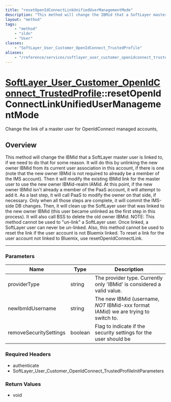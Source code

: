 ```yaml
---
title: "resetOpenIdConnectLinkUnifiedUserManagementMode"
description: "This method will change the IBMid that a SoftLayer master user is linked to, if we need to do that for some reason. It w... "
layout: "method"
tags:
    - "method"
    - "sldn"
    - "User"
classes:
    - "SoftLayer_User_Customer_OpenIdConnect_TrustedProfile"
aliases:
    - "/reference/services/softlayer_user_customer_openidconnect_trustedprofile/resetOpenIdConnectLinkUnifiedUserManagementMode"
---
```

# [SoftLayer_User_Customer_OpenIdConnect_TrustedProfile](/reference/services/SoftLayer_User_Customer_OpenIdConnect_TrustedProfile)::resetOpenIdConnectLinkUnifiedUserManagementMode

Change the link of a master user for OpenIdConnect managed accounts,


## Overview 
This method will change the IBMid that a SoftLayer master user is linked to, if we need to do that for some reason. It will do this by unlinking the new owner IBMid from its current user association in this account, if there is one (note that the new owner IBMid is not required to already be a member of the IMS account). Then it will modify the existing IBMid link for the master user to use the new owner IBMid-realm IAMid. At this point, if the new owner IBMid isn't already a member of the PaaS account, it will attempt to add it. As a last step, it will call PaaS to modify the owner on that side, if necessary.  Only when all those steps are complete, it will commit the IMS-side DB changes.  Then, it will clean up the SoftLayer user that was linked to the new owner IBMid (this user became unlinked as the first step in this process).  It will also call BSS to delete the old owner IBMid. NOTE:  This method cannot be used to "un-link" a SoftLayer user.  Once linked, a SoftLayer user can never be un-linked. Also, this method cannot be used to reset the link if the user account is not Bluemix linked. To reset a link for the user account not linked to Bluemix, use resetOpenIdConnectLink. 

-----

### Parameters 
|Name | Type | Description |
| --- | --- | --- |
|providerType| string| The provider type. Currently only 'IBMid' is considered a valid value.|
|newIbmIdUsername| string| The new IBMid (username, *NOT* IBMid-xxx format IAMid) we are trying to switch to.|
|removeSecuritySettings| boolean| Flag to indicate if the security settings for the user should be|


### Required Headers
* authenticate
* SoftLayer_User_Customer_OpenIdConnect_TrustedProfileInitParameters


### Return Values
* void




